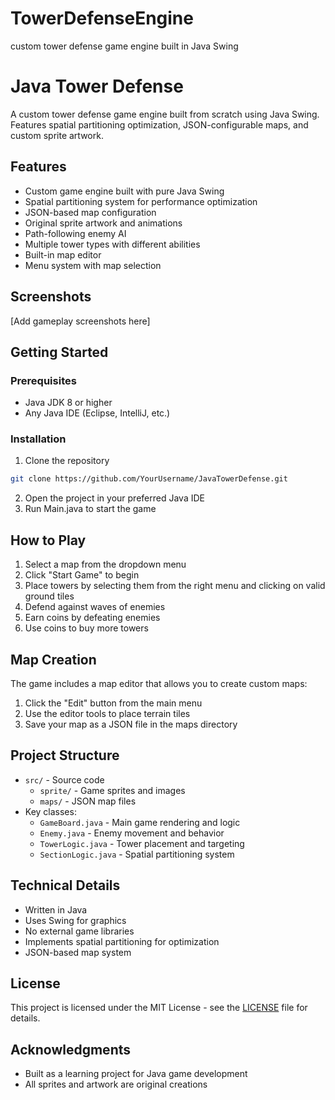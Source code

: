 # TowerDefenseEngine
custom tower defense game engine built in Java Swing 

# Java Tower Defense

A custom tower defense game engine built from scratch using Java Swing. Features spatial partitioning optimization, JSON-configurable maps, and custom sprite artwork.

## Features
- Custom game engine built with pure Java Swing
- Spatial partitioning system for performance optimization
- JSON-based map configuration
- Original sprite artwork and animations
- Path-following enemy AI
- Multiple tower types with different abilities
- Built-in map editor
- Menu system with map selection

## Screenshots
[Add gameplay screenshots here]

## Getting Started

### Prerequisites
- Java JDK 8 or higher
- Any Java IDE (Eclipse, IntelliJ, etc.)

### Installation
1. Clone the repository
```bash
git clone https://github.com/YourUsername/JavaTowerDefense.git
```
2. Open the project in your preferred Java IDE
3. Run Main.java to start the game

## How to Play
1. Select a map from the dropdown menu
2. Click "Start Game" to begin
3. Place towers by selecting them from the right menu and clicking on valid ground tiles
4. Defend against waves of enemies
5. Earn coins by defeating enemies
6. Use coins to buy more towers

## Map Creation
The game includes a map editor that allows you to create custom maps:
1. Click the "Edit" button from the main menu
2. Use the editor tools to place terrain tiles
3. Save your map as a JSON file in the maps directory

## Project Structure
- `src/` - Source code
  - `sprite/` - Game sprites and images
  - `maps/` - JSON map files
- Key classes:
  - `GameBoard.java` - Main game rendering and logic
  - `Enemy.java` - Enemy movement and behavior
  - `TowerLogic.java` - Tower placement and targeting
  - `SectionLogic.java` - Spatial partitioning system

## Technical Details
- Written in Java
- Uses Swing for graphics
- No external game libraries
- Implements spatial partitioning for optimization
- JSON-based map system

## License
This project is licensed under the MIT License - see the [LICENSE](LICENSE) file for details.

## Acknowledgments
- Built as a learning project for Java game development
- All sprites and artwork are original creations
